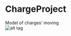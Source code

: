# ChargeProject
Model of charges' moving
<br>
![alt tag](http://im.ezgif.com/tmp/ezgif.com-1ccb367992.gif)
